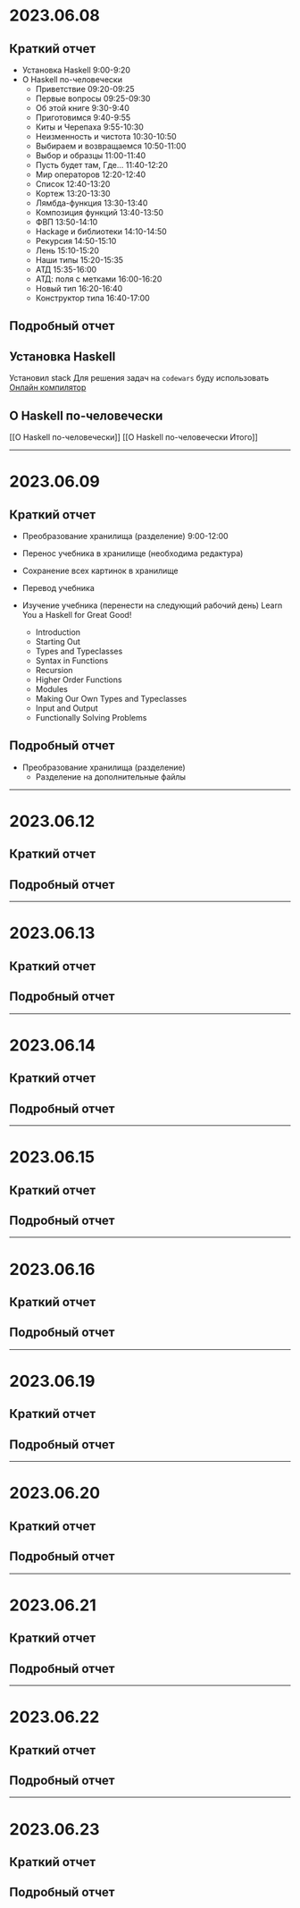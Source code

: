 # 2023.06.08

## Краткий отчет

- Установка Haskell 9:00-9:20
- О Haskell по-человечески
	- Приветствие 09:20-09:25
	- Первые вопросы 09:25-09:30
	- Об этой книге 9:30-9:40
	- Приготовимся 9:40-9:55
	- Киты и Черепаха 9:55-10:30
	- Неизменность и чистота 10:30-10:50
	- Выбираем и возвращаемся 10:50-11:00
	- Выбор и образцы 11:00-11:40
	- Пусть будет там, Где… 11:40-12:20
	- Мир операторов 12:20-12:40
	- Список 12:40-13:20
	- Кортеж 13:20-13:30
	- Лямбда-функция 13:30-13:40
	- Композиция функций 13:40-13:50
	- ФВП 13:50-14:10
	- Hackage и библиотеки 14:10-14:50
	- Рекурсия 14:50-15:10
	- Лень 15:10-15:20
	- Наши типы 15:20-15:35
	- АТД 15:35-16:00
	- АТД: поля с метками 16:00-16:20
	- Новый тип 16:20-16:40
	- Конструктор типа 16:40-17:00

## Подробный отчет

## Установка Haskell

Установил stack
Для решения задач на `codewars` буду использовать [Онлайн компилятор](https://play.haskell.org/)

## О Haskell по-человечески

[[О Haskell по-человечески]]
[[О Haskell по-человечески Итого]]

---
# 2023.06.09

## Краткий отчет

- Преобразование хранилища (разделение) 9:00-12:00
- Перенос учебника в хранилище (необходима редактура)
- Сохранение всех картинок в хранилище  
- Перевод учебника

- Изучение учебника (перенести на следующий рабочий день) Learn You a Haskell for Great Good!
	- Introduction
	- Starting Out
	- Types and Typeclasses
	- Syntax in Functions
	- Recursion
	- Higher Order Functions
	- Modules
	- Making Our Own Types and Typeclasses
	- Input and Output
	- Functionally Solving Problems

## Подробный отчет

- Преобразование хранилища (разделение)
	- Разделение на дополнительные файлы





---
# 2023.06.12

## Краткий отчет

## Подробный отчет

---
# 2023.06.13

## Краткий отчет

## Подробный отчет

---
# 2023.06.14

## Краткий отчет

## Подробный отчет

---
# 2023.06.15

## Краткий отчет

## Подробный отчет

---
# 2023.06.16

## Краткий отчет

## Подробный отчет

---
# 2023.06.19

## Краткий отчет

## Подробный отчет

---
# 2023.06.20

## Краткий отчет

## Подробный отчет

---
# 2023.06.21

## Краткий отчет

## Подробный отчет

---
# 2023.06.22

## Краткий отчет

## Подробный отчет

---
# 2023.06.23

## Краткий отчет

## Подробный отчет

